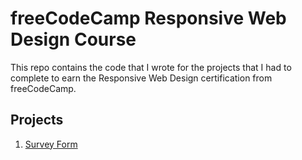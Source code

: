 # freeCodeCamp Responsive Web Design Course

This repo contains the code that I wrote for the projects that I had to complete to earn the Responsive Web Design certification from freeCodeCamp.

## Projects

1. [Survey Form](https://github.com/libbi-mylah/fcc-01-responsive-web-design/tree/main/project-01-survey-form)